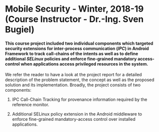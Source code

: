 # Mobile Security - Winter, 2018-19 (Course Instructor - Dr.-Ing. Sven Bugiel)

#### This course project included two individual components which targeted security extensions for inter-process communication (*IPC*) in Android Framework to track call-chains of the intents as well as to define additional *SELinux* policies and enforce fine-grained mandatory access-control when applications access privileged resources in the system. 

We refer the reader to have a look at the project report for a detailed description of the problem statement, the concept as well as the proposed solution and its implementation. Broadly, the project consists of two components:

1. IPC Call-Chain Tracking for provenance information required by the reference monitor.

2. Additional SELinux policy extension in the Android middleware to enforce fine-grained mandatory-access control over installed applications.